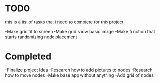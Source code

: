 # TODO

this is a list of tasks that I need to complete for this project

-Make grid fit to screen
-Make grid show basic image
-Make function that starts randomizing node placement


# Completed
-Finalize project Idea
-Research how to add pictures to nodes
-Research how to move nodes
-Make base app without anything
-Add grid of nodes
